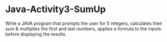 # Java-Activity3-SumUp
Write a JAVA program that prompts the user for 5 integers, calculates their sum & multiplies the first and last numbers, applies a formula to the inputs before displaying the results.
   
